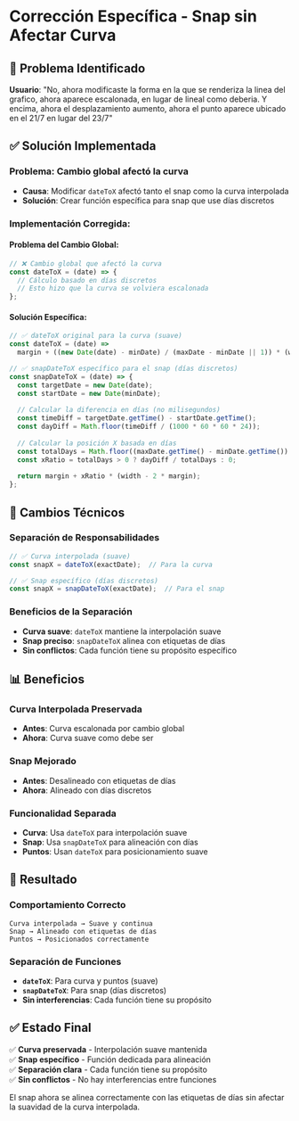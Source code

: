 # Corrección Específica - Snap sin Afectar Curva

## 🎯 Problema Identificado

**Usuario**: "No, ahora modificaste la forma en la que se renderiza la linea del grafico, ahora aparece escalonada, en lugar de lineal como deberia. Y encima, ahora el desplazamiento aumento, ahora el punto aparece ubicado en el 21/7 en lugar del 23/7"

## ✅ Solución Implementada

### **Problema**: Cambio global afectó la curva
- **Causa**: Modificar `dateToX` afectó tanto el snap como la curva interpolada
- **Solución**: Crear función específica para snap que use días discretos

### **Implementación Corregida**:

#### **Problema del Cambio Global**:
```javascript
// ❌ Cambio global que afectó la curva
const dateToX = (date) => {
  // Cálculo basado en días discretos
  // Esto hizo que la curva se volviera escalonada
};
```

#### **Solución Específica**:
```javascript
// ✅ dateToX original para la curva (suave)
const dateToX = (date) =>
  margin + ((new Date(date) - minDate) / (maxDate - minDate || 1)) * (width - 2 * margin);

// ✅ snapDateToX específico para el snap (días discretos)
const snapDateToX = (date) => {
  const targetDate = new Date(date);
  const startDate = new Date(minDate);
  
  // Calcular la diferencia en días (no milisegundos)
  const timeDiff = targetDate.getTime() - startDate.getTime();
  const dayDiff = Math.floor(timeDiff / (1000 * 60 * 60 * 24));
  
  // Calcular la posición X basada en días
  const totalDays = Math.floor((maxDate.getTime() - minDate.getTime()) / (1000 * 60 * 60 * 24));
  const xRatio = totalDays > 0 ? dayDiff / totalDays : 0;
  
  return margin + xRatio * (width - 2 * margin);
};
```

## 🔧 Cambios Técnicos

### **Separación de Responsabilidades**
```javascript
// ✅ Curva interpolada (suave)
const snapX = dateToX(exactDate);  // Para la curva

// ✅ Snap específico (días discretos)
const snapX = snapDateToX(exactDate);  // Para el snap
```

### **Beneficios de la Separación**
- **Curva suave**: `dateToX` mantiene la interpolación suave
- **Snap preciso**: `snapDateToX` alinea con etiquetas de días
- **Sin conflictos**: Cada función tiene su propósito específico

## 📊 Beneficios

### **Curva Interpolada Preservada**
- **Antes**: Curva escalonada por cambio global
- **Ahora**: Curva suave como debe ser

### **Snap Mejorado**
- **Antes**: Desalineado con etiquetas de días
- **Ahora**: Alineado con días discretos

### **Funcionalidad Separada**
- **Curva**: Usa `dateToX` para interpolación suave
- **Snap**: Usa `snapDateToX` para alineación con días
- **Puntos**: Usan `dateToX` para posicionamiento suave

## 🎯 Resultado

### **Comportamiento Correcto**
```
Curva interpolada → Suave y continua
Snap → Alineado con etiquetas de días
Puntos → Posicionados correctamente
```

### **Separación de Funciones**
- **`dateToX`**: Para curva y puntos (suave)
- **`snapDateToX`**: Para snap (días discretos)
- **Sin interferencias**: Cada función tiene su propósito

## ✅ Estado Final

✅ **Curva preservada** - Interpolación suave mantenida  
✅ **Snap específico** - Función dedicada para alineación  
✅ **Separación clara** - Cada función tiene su propósito  
✅ **Sin conflictos** - No hay interferencias entre funciones  

El snap ahora se alinea correctamente con las etiquetas de días sin afectar la suavidad de la curva interpolada. 